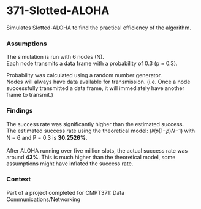 # 371-Slotted-ALOHA
Simulates Slotted-ALOHA to find the practical efficiency of the algorithm.

### Assumptions
The simulation is run with 6 nodes (N). <br>
Each node transmits a data frame with a probability of 0.3 (p = 0.3). <br>

Probability was calculated using a random number generator. <br>
Nodes will always have data available for transmission. (i.e. Once a node
    successfully transmitted a data frame, it will immediately have another
    frame to transmit.)
### Findings
The success rate was significantly higher than the estimated success. <br>
The estimated success rate using the theoretical model: (𝑁𝑝(1−𝑝)𝑁−1)
with N = 6 and P = 0.3 is **30.2526%**. <br>
<br>
After ALOHA running over five million slots, the actual success rate was around **43%**.
This is much higher than the theoretical model, some assumptions might have
inflated the success rate.

### Context
Part of a project completed for CMPT371: Data Communications/Networking
